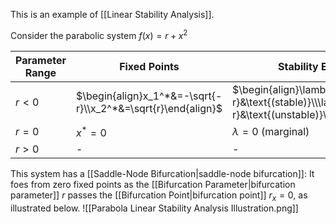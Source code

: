 This is an example of [[Linear Stability Analysis]]. 

Consider the parabolic system $f(x)=r+x^2$

|Parameter Range|Fixed Points|Stability Exponents|
|---|---|---|
|$r<0$|$\begin{align}x_1^*&=-\sqrt{-r}\\x_2^*&=\sqrt{r}\end{align}$|$\begin{align}\lambda_1&=-2\sqrt{-r}&\text{(stable)}\\\lambda_2&=2\sqrt{-r}&\text{(unstable)}\end{align}$|
|$r=0$|$x^*=0$|$\lambda=0\text{ (marginal)}$|
|$r>0$|-|-|


This system has a [[Saddle-Node Bifurcation|saddle-node bifurcation]]: It foes from zero fixed points as the [[Bifurcation Parameter|bifurcation parameter]] $r$ passes the [[Bifurcation Point|bifurcation point]]  $r_x=0$, as illustrated below. 
![[Parabola Linear Stability Analysis Illustration.png]]